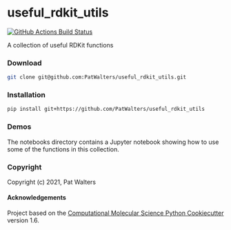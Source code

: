 useful_rdkit_utils
==============================
[//]: # (Badges)
[![GitHub Actions Build Status](https://github.com/PatWalters/useful_rdkit_utils/workflows/CI/badge.svg)](https://github.com/PatWalters/useful_rdkit_utils/actions?query=workflow%3ACI)


A collection of useful RDKit functions

### Download
```bash
git clone git@github.com:PatWalters/useful_rdkit_utils.git
```

### Installation
```bash
pip install git+https://github.com/PatWalters/useful_rdkit_utils
```

### Demos
The notebooks directory contains a Jupyter notebook showing how to use some of the functions in this collection.

### Copyright

Copyright (c) 2021, Pat Walters


#### Acknowledgements
 
Project based on the 
[Computational Molecular Science Python Cookiecutter](https://github.com/molssi/cookiecutter-cms) version 1.6.
